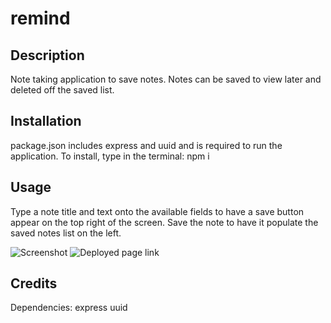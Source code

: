 # remind



## Description

Note taking application to save notes. Notes can be saved to view later and deleted off the saved list.
## Installation

package.json includes express and uuid and is required to run the application.
To install, type in the terminal:
npm i

## Usage

Type a note title and text onto the available fields to have a save button appear on the top right of the screen. Save the note to have it populate the saved notes list on the left. 



![Screenshot](assets/images/screenshot.png)
![Deployed page link](assets/images/screenshot.png)




## Credits

Dependencies:
express
uuid

